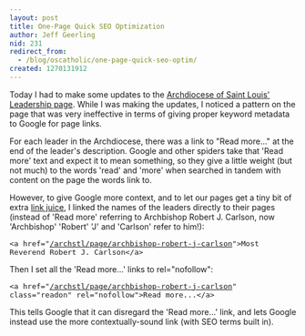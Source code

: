 ```yaml
---
layout: post
title: One-Page Quick SEO Optimization
author: Jeff Geerling
nid: 231
redirect_from:
  - /blog/oscatholic/one-page-quick-seo-optim/
created: 1270131912
---
```

<p>
	Today I had to make some updates to the <a href="http://archstl.org/archstl/page/archdiocese-st-louis-leadership">Archdiocese of Saint Louis&#39; Leadership page</a>. While I was making the updates, I noticed a pattern on the page that was very ineffective in terms of giving proper keyword metadata to Google for page links.</p>
<p>
	For each leader in the Archdiocese, there was a link to &quot;Read more...&quot; at the end of the leader&#39;s description. Google and other spiders take that &#39;Read more&#39; text and expect it to mean something, so they give a little weight (but not much) to the words &#39;read&#39; and &#39;more&#39; when searched in tandem with content on the page the words link to.</p>
<p>
	However, to give Google more context, and to let our pages get a tiny bit of extra <a href="http://www.opensourcecatholic.com/blog/oscatholic/want-some-free-link-juic">link juice</a>, I linked the names of the leaders directly to their pages (instead of &#39;Read more&#39; referring to Archbishop Robert J. Carlson, now &#39;Archbishop&#39; &#39;Robert&#39; &#39;J&#39; and &#39;Carlson&#39; refer to him!):</p>
<pre><span class="Apple-style-span" style="font-family: monospace; line-height: normal; white-space: pre-wrap; font-size: medium; "><span class="webkit-html-tag">&lt;a <span class="webkit-html-attribute-name">href</span>=&quot;<a class="webkit-html-attribute-value webkit-html-external-link" href="/archstl/page/archbishop-robert-j-carlson" target="_blank">/archstl/page/archbishop-robert-j-carlson</a>&quot;&gt;</span>Most Reverend Robert J. Carlson<span class="webkit-html-tag">&lt;/a&gt;</span></span>
</pre>
<p>
	Then I set all the &#39;Read more...&#39; links to rel=&quot;nofollow&quot;:</p>
<pre><span class="Apple-style-span" style="font-family: monospace; line-height: normal; white-space: pre-wrap; font-size: medium; "><span class="webkit-html-tag">&lt;a <span class="webkit-html-attribute-name">href</span>=&quot;<a class="webkit-html-attribute-value webkit-html-external-link" href="/archstl/page/archbishop-robert-j-carlson" target="_blank">/archstl/page/archbishop-robert-j-carlson</a>&quot; <span class="webkit-html-attribute-name">class</span>=&quot;<span class="webkit-html-attribute-value">readon</span>&quot; <span class="webkit-html-attribute-name">rel</span>=&quot;<span class="webkit-html-attribute-value">nofollow</span>&quot;&gt;</span>Read more...<span class="webkit-html-tag">&lt;/a&gt;</span></span>
</pre>
<p>
	This tells Google that it can disregard the &#39;Read more...&#39; link, and lets Google instead use the more contextually-sound link (with SEO terms built in).</p>

